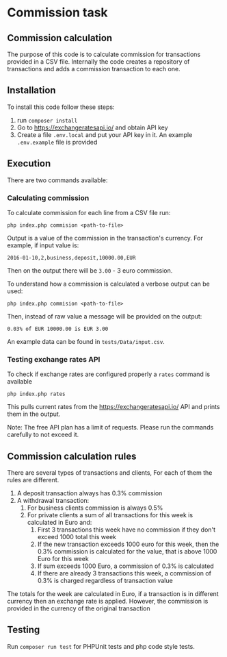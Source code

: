 # Commission task

## Commission calculation

The purpose of this code is to calculate commission for transactions provided in a CSV file. Internally the code creates a repository of transactions and adds a commission transaction to each one.

## Installation

To install this code follow these steps:

1. run `composer install`
2. Go to https://exchangeratesapi.io/ and obtain API key
3. Create a file `.env.local` and put your API key in it. An example `.env.example` file is provided

## Execution

There are two commands available:

### Calculating commission
To calculate commission for each line from a CSV file run:

`php index.php commision <path-to-file>`

Output is a value of the commission in the transaction's currency. For example, if input value is:

`2016-01-10,2,business,deposit,10000.00,EUR`

Then on the output there will be `3.00` - 3 euro commission.

To understand how a commission is calculated a verbose output can be used:

`php index.php commision <path-to-file>`

Then, instead of raw value a message will be provided on the output:

`0.03% of EUR 10000.00 is EUR 3.00`

An example data can be found in `tests/Data/input.csv`.

### Testing exchange rates API

To check if exchange rates are configured properly a `rates` command is available

`php index.php rates`

This pulls current rates from the https://exchangeratesapi.io/ API and prints them in the output.

Note: The free API plan has a limit of requests. Please run the commands carefully to not exceed it.

## Commission calculation rules

There are several types of transactions and clients, For each of them the rules are different.

1. A deposit transaction always has 0.3% commission
2. A withdrawal transaction:
   1. For business clients commission is always 0.5%
   2. For private clients a sum of all transactions for this week is calculated in Euro and:
      1. First 3 transactions this week have no commission if they don't exceed 1000 total this week
      2. If the new transaction exceeds 1000 euro for this week, then the 0.3% commission is calculated for the value, that is above 1000 Euro for this week
      3. If sum exceeds 1000 Euro, a commission of 0.3% is calculated
      4. If there are already 3 transactions this week, a commission of 0.3% is charged regardless of transaction value
      
The totals for the week are calculated in Euro, if a transaction is in different currency then an exchange rate is applied. However, the commission is provided in the currency of the original transaction

## Testing

Run `composer run test` for PHPUnit tests and php code style tests. 


